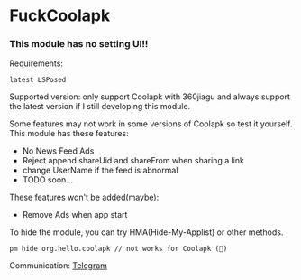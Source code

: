 # FuckCoolapk

### This module has no setting UI!!

Requirements:
```
latest LSPosed
```

Supported version: only support Coolapk with 360jiagu and always support the latest version if I still developing this module.

Some features may not work in some versions of Coolapk so test it yourself.
This module has these features:

- No News Feed Ads
- Reject append shareUid and shareFrom when sharing a link
- change UserName if the feed is abnormal
- TODO soon...

These features won't be added(maybe):

- Remove Ads when app start

To hide the module, you can try HMA(Hide-My-Applist) or other methods.
```
pm hide org.hello.coolapk // not works for Coolapk (💩)
```

Communication: [Telegram](https://t.me/fuck_coolapk_chat)
